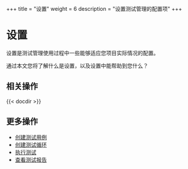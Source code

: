 +++
title = "设置"
weight = 6
description = "设置测试管理的配置项"
+++
# 设置

设置是测试管理使用过程中一些能够适应您项目实际情况的配置。

通过本文您将了解什么是设置，以及设置中能帮助到您什么？


## 相关操作

{{< docdir >}}

## 更多操作

- [创建测试用例](../case-management/create-case)
- [创建测试循环](../test-plan/create-cycle)
- [执行测试](../execution-test/execution)
- [查看测试报告](../test-report/)